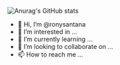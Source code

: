 
![Anurag's GitHub stats](https://github-readme-stats.vercel.app/api?username=RonySantana&show_icons=true&theme=dark)

- 👋 Hi, I’m @ronysantana
- 👀 I’m interested in ...
- 🌱 I’m currently learning ...
- 💞️ I’m looking to collaborate on ...
- 📫 How to reach me ...

<!---
ronysantana/ronysantana is a ✨ special ✨ repository because its `README.md` (this file) appears on your GitHub profile.
You can click the Preview link to take a look at your changes.
--->
